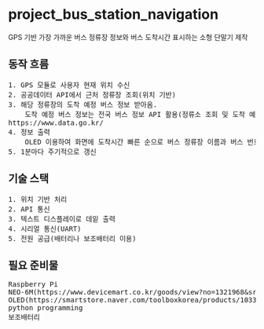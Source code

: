<h1>project_bus_station_navigation</h1>
<p>GPS 기반 가장 가까운 버스 정류장 정보와 버스 도착시간 표시하는 소형 단말기 제작</p>

<h2>동작 흐름</h2>
<pre>
1. GPS 모듈로 사용자 현재 위치 수신
2. 공공데이터 API에서 근처 정류장 조회(위치 기반)
3. 해당 정류장의 도착 예정 버스 정보 받아옴.
    도착 예정 버스 정보는 전국 버스 정보 API 활용(정류소 조회 및 도착 예정 정보)<br>https://www.data.go.kr/
4. 정보 출력
    OLED 이용하여 화면에 도착시간 빠른 순으로 버스 정류장 이름과 버스 번호, 남은 시간, 사용자의 현재 위치에서 버스정류장까지 도보 시간 출력
5. 1분마다 주기적으로 갱신
</pre>


<h2>기술 스택</h2>

<pre>
1. 위치 기반 처리
2. API 통신
3. 텍스트 디스플레이로 데잍 출력
4. 시리얼 통신(UART)
5. 전원 공급(배터리나 보조배터리 이용)
</pre>

<h2>필요 준비물</h2>
<pre>
Raspberry Pi
NEO-6M(https://www.devicemart.co.kr/goods/view?no=1321968&srsltid=AfmBOorrvlQRPtdi3rQ5yU_xW2kwgXNpaGIRC5D_vi3mrPR91V55Ifnk)
OLED(https://smartstore.naver.com/toolboxkorea/products/10337644136?NaPm=ct%3Dmauv6xn6%7Cci%3DER10b7ab94%2D3491%2D11f0%2Dafb4%2Deeae0d0a113e%7Ctr%3Dpla%7Chk%3D072755d2631f86991ddd5b4ee5e4e7c22b61a16c%7Cnacn%3DsIn5Bgw2Omq2)
python programming
보조배터리
</pre>
